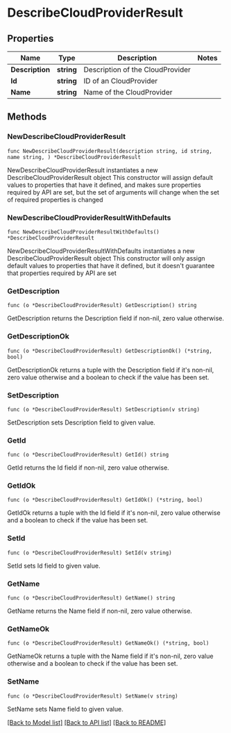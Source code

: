 # DescribeCloudProviderResult

## Properties

Name | Type | Description | Notes
------------ | ------------- | ------------- | -------------
**Description** | **string** | Description of the CloudProvider | 
**Id** | **string** | ID of an CloudProvider | 
**Name** | **string** | Name of the CloudProvider | 

## Methods

### NewDescribeCloudProviderResult

`func NewDescribeCloudProviderResult(description string, id string, name string, ) *DescribeCloudProviderResult`

NewDescribeCloudProviderResult instantiates a new DescribeCloudProviderResult object
This constructor will assign default values to properties that have it defined,
and makes sure properties required by API are set, but the set of arguments
will change when the set of required properties is changed

### NewDescribeCloudProviderResultWithDefaults

`func NewDescribeCloudProviderResultWithDefaults() *DescribeCloudProviderResult`

NewDescribeCloudProviderResultWithDefaults instantiates a new DescribeCloudProviderResult object
This constructor will only assign default values to properties that have it defined,
but it doesn't guarantee that properties required by API are set

### GetDescription

`func (o *DescribeCloudProviderResult) GetDescription() string`

GetDescription returns the Description field if non-nil, zero value otherwise.

### GetDescriptionOk

`func (o *DescribeCloudProviderResult) GetDescriptionOk() (*string, bool)`

GetDescriptionOk returns a tuple with the Description field if it's non-nil, zero value otherwise
and a boolean to check if the value has been set.

### SetDescription

`func (o *DescribeCloudProviderResult) SetDescription(v string)`

SetDescription sets Description field to given value.


### GetId

`func (o *DescribeCloudProviderResult) GetId() string`

GetId returns the Id field if non-nil, zero value otherwise.

### GetIdOk

`func (o *DescribeCloudProviderResult) GetIdOk() (*string, bool)`

GetIdOk returns a tuple with the Id field if it's non-nil, zero value otherwise
and a boolean to check if the value has been set.

### SetId

`func (o *DescribeCloudProviderResult) SetId(v string)`

SetId sets Id field to given value.


### GetName

`func (o *DescribeCloudProviderResult) GetName() string`

GetName returns the Name field if non-nil, zero value otherwise.

### GetNameOk

`func (o *DescribeCloudProviderResult) GetNameOk() (*string, bool)`

GetNameOk returns a tuple with the Name field if it's non-nil, zero value otherwise
and a boolean to check if the value has been set.

### SetName

`func (o *DescribeCloudProviderResult) SetName(v string)`

SetName sets Name field to given value.



[[Back to Model list]](../README.md#documentation-for-models) [[Back to API list]](../README.md#documentation-for-api-endpoints) [[Back to README]](../README.md)


